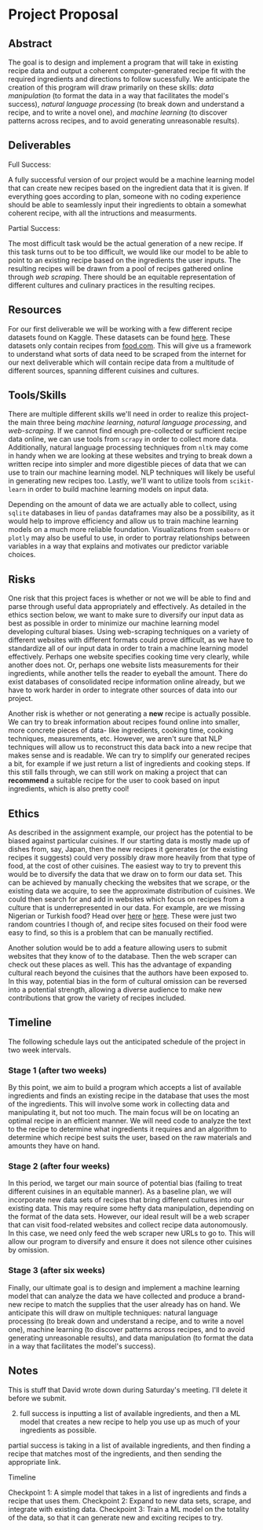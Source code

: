# Project Proposal
## Abstract
The goal is to design and implement a program that will take in existing recipe data and output a coherent computer-generated recipe fit with the required ingredients and directions to follow sucessfully. We anticipate the creation of this program will draw primarily on these skills: _data manipulation_ (to format the data in a way that facilitates the model's success), _natural language processing_ (to break down and understand a recipe, and to write a novel one), and _machine learning_ (to discover patterns across recipes, and to avoid generating unreasonable results).
## Deliverables
Full Success: 

A fully successful version of our project would be a machine learning model that can create new recipes based on the ingredient data that it is given. If everything goes according to plan, someone with no coding experience should be able to seamlessly input their ingredients to obtain a somewhat coherent recipe, with all the intructions and measurments. 

Partial Success: 

The most difficult task would be the actual generation of a new recipe. If this task turns out to be too difficult, we would like our model to be able to point to an existing recipe based on the ingredients the user inputs. The resulting recipes will be drawn from a pool of recipes gathered online through _web scraping_. There should be an equitable representation of different cultures and culinary practices in the resulting recipes. 
## Resources
For our first deliverable we will be working with a few different recipe datasets found on Kaggle. These datasets can be found [here](https://www.kaggle.com/shuyangli94/food-com-recipes-and-user-interactions?select=PP_recipes.csv). These datasets only contain recipes from [food.com](https://www.food.com/). This will give us a framework to understand what sorts of data need to be scraped from the internet for our next deliverable which will contain recipe data from a multitude of different sources, spanning different cuisines and cultures.
## Tools/Skills

There are multiple different skills we'll need in order to realize this project- the main three being _machine learning_, _natural language processing_, and _web-scraping_. If we cannot find enough pre-collected or sufficient recipe data online, we can use tools from `scrapy` in order to collect more data. Additionally, natural language processing techniques from `nltk` may come in handy when we are looking at these websites and trying to break down a written recipe into simpler and more digestible pieces of data that we can use to train our machine learning model. NLP techniques will likely be useful in generating new recipes too. Lastly, we'll want to utilize tools from `scikit-learn` in order to build machine learning models on input data.

Depending on the amount of data we are actually able to collect, using `sqlite` databases in lieu of `pandas` dataframes may also be a possibility, as it would help to improve efficiency and allow us to train machine learning models on a much more reliable foundation. Visualizations from `seaborn` or `plotly` may also be useful to use, in order to portray relationships between variables in a way that explains and motivates our predictor variable choices.
## Risks
One risk that this project faces is whether or not we will be able to find and parse through useful data appropriately and effectively. As detailed in the ethics section below, we want to make sure to diversify our input data as best as possible in order to minimize our machine learning model developing cultural biases. Using web-scraping techniques on a variety of different websites with different formats could prove difficult, as we have to standardize all of our input data in order to train a machine learning model effectively. Perhaps one website specifies cooking time very clearly, while another does not. Or, perhaps one website lists measurements for their ingredients, while another tells the reader to eyeball the amount. There do exist databases of consolidated recipe information online already, but we have to work harder in order to integrate other sources of data into our project.

Another risk is whether or not generating a __new__ recipe is actually possible. We can try to break information about recipes found online into smaller, more concrete pieces of data- like ingredients, cooking time, cooking techniques, measurements, etc. However, we aren't sure that NLP techniques will allow us to reconstruct this data back into a new recipe that makes sense and is readable. We can try to simplify our generated recipes a bit, for example if we just return a list of ingredients and cooking steps. If this still falls through, we can still work on making a project that can __recommend__ a suitable recipe for the user to cook based on input ingredients, which is also pretty cool!
## Ethics
As described in the assignment example, our project has the potential to be biased against particular cuisines. If our starting data is mostly made up of dishes from, say, Japan, then the new recipes it generates (or the existing recipes it suggests) could very possibly draw more heavily from that type of food, at the cost of other cuisines. The easiest way to try to prevent this would be to diversify the data that we draw on to form our data set. This can be achieved by manually checking the websites that we scrape, or the existing data we acquire, to see the approximate distribution of cuisines. We could then search for and add in websites which focus on recipes from a culture that is underrepresented in our data. For example, are we missing Nigerian or Turkish food? Head over [here](https://www.allnigerianrecipes.com/) or [here](https://www.turkfoodsrecipes.com/). These were just two random countries I though of, and recipe sites focused on their food were easy to find, so this is a problem that can be manually rectified.

Another solution would be to add a feature allowing users to submit websites that they know of to the database. Then the web scraper can check out these places as well. This has the advantage of expanding cultural reach beyond the cuisines that the authors have been exposed to. In this way, potential bias in the form of cultural omission can be reversed into a potential strength, allowing a diverse audience to make new contributions that grow the variety of recipes included.

## Timeline
The following schedule lays out the anticipated schedule of the project in two week intervals.

### Stage 1 (after two weeks)
By this point, we aim to build a program which accepts a list of available ingredients and finds an existing recipe in the database that uses the most of the ingredients. This will involve some work in collecting data and manipulating it, but not too much. The main focus will be on locating an optimal recipe in an efficient manner. We will need code to analyze the text to the recipe to determine what ingredients it requires and an algorithm to determine which recipe best suits the user, based on the raw materials and amounts they have on hand.
### Stage 2 (after four weeks)
In this period, we target our main source of potential bias (failing to treat different cuisines in an equitable manner). As a baseline plan, we will incorporate new data sets of recipes that bring different cultures into our existing data. This may require some hefty data manipulation, depending on the format of the data sets. However, our ideal result will be a web scraper that can visit food-related websites and collect recipe data autonomously. In this case, we need only feed the web scraper new URLs to go to. This will allow our program to diversify and ensure it does not silence other cuisines by omission.
### Stage 3 (after six weeks)
Finally, our ultimate goal is to design and implement a machine learning model that can analyze the data we have collected and produce a brand-new recipe to match the supplies that the user already has on hand. We anticipate this will draw on multiple techniques: natural language processing (to break down and understand a recipe, and to write a novel one), machine learning (to discover patterns across recipes, and to avoid generating unreasonable results), and data manipulation (to format the data in a way that facilitates the model's success).

## Notes
This is stuff that David wrote down during Saturday's meeting. I'll delete it before we submit.

2. full success is inputting a list of available ingredients, and then a ML model that creates a new recipe to help you use up as much of your ingredients as possible.

partial success is taking in a list of available ingredients, and then finding a recipe that matches most of the ingredients, and then sending the appropriate link.

Timeline

Checkpoint 1: A simple model that takes in a list of ingredients and finds a recipe that uses them.
Checkpoint 2: Expand to new data sets, scrape, and integrate with existing data.
Checkpoint 3: Train a ML model on the totality of the data, so that it can generate new and exciting recipes to try.

